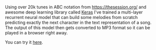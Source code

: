 Using over 20k tunes in ABC notation from https://thesession.org/ and awesome deep learning library called [Keras](http://keras.io/) I've trained a multi-layer recurrent neural model that can build some melodies from scratch predicting exactly the next character in the text representation of a song. The output of this model then gets converted to MP3 format so it can be played in a browser right away.

You can try it [here](https://zhebrak.io/composer/).
